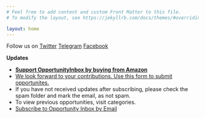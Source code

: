 ```yaml
---
# Feel free to add content and custom Front Matter to this file.
# To modify the layout, see https://jekyllrb.com/docs/themes/#overriding-theme-defaults

layout: home
---
```

Follow us on [Twitter](https://twitter.com/opinbox)   [Telegram](https://t.me/opinbox)   [Facebook](https://www.facebook.com/opinbox/)


__Updates__
- __<a target="_blank" href="https://www.amazon.in/b?_encoding=UTF8&tag=opportunit0ed-21&linkCode=ur2&linkId=46e73f12e157535e6c2b312972757e35&camp=3638&creative=24630&node=976419031">Support  OpportunityInbox by buying from Amazon</a><img src="//ir-in.amazon-adsystem.com/e/ir?t=opportunit0ed-21&l=ur2&o=31" width="1" height="1" border="0" alt="" style="border:none !important; margin:0px !important;" />__
- [We look forward to your contributions. Use this form to submit opportunites.](https://docs.google.com/forms/d/e/1FAIpQLSepaF_3R5zy_H6c1uIS8jaHphlFEHMOW8CRCdf1O46z3lLCyw/viewform)
- If you have not received updates after subscribing, please check the spam folder and mark the email, as not spam.
- To view previous opportunities, visit categories.
- <a href="https://feedburner.google.com/fb/a/mailverify?uri=opportunityinbox&amp;loc=en_US">Subscribe to Opportunity Inbox by Email</a>
